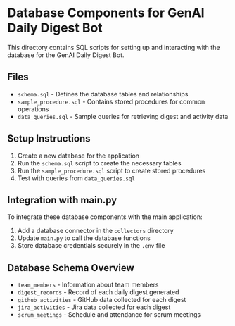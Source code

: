 # Database Components for GenAI Daily Digest Bot

This directory contains SQL scripts for setting up and interacting with the database for the GenAI Daily Digest Bot.

## Files

- `schema.sql` - Defines the database tables and relationships
- `sample_procedure.sql` - Contains stored procedures for common operations
- `data_queries.sql` - Sample queries for retrieving digest and activity data

## Setup Instructions

1. Create a new database for the application
2. Run the `schema.sql` script to create the necessary tables
3. Run the `sample_procedure.sql` script to create stored procedures
4. Test with queries from `data_queries.sql`

## Integration with main.py

To integrate these database components with the main application:

1. Add a database connector in the `collectors` directory
2. Update `main.py` to call the database functions
3. Store database credentials securely in the `.env` file

## Database Schema Overview

- `team_members` - Information about team members
- `digest_records` - Record of each daily digest generated
- `github_activities` - GitHub data collected for each digest
- `jira_activities` - Jira data collected for each digest
- `scrum_meetings` - Schedule and attendance for scrum meetings

